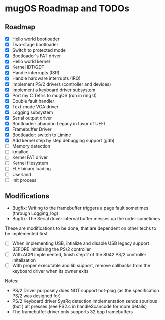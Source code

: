 # mugOS Roadmap and TODOs

## Roadmap

- [X] Hello world bootloader
- [X] Two-stage bootloader
- [X] Switch to protected mode
- [X] Bootloader's FAT driver
- [X] Hello world kernel
- [X] Kernel IDT/GDT
- [X] Handle interrupts (ISR)
- [X] Handle hardware interrupts (IRQ)
- [X] Implement PS/2 drivers (controller and devices)
- [X] Implement a keyboard driver subsystem
- [X] Port my C Tetris to mugOS (run in ring 0)
- [X] Double fault handler
- [X] Text-mode VGA driver
- [X] Logging subsystem
- [X] Serial output driver
- [X] Bootloader: abandon Legacy in favor of UEFI
- [X] Framebuffer Driver
- [X] Bootloader: switch to Limine
- [X] Add kernel step by step debugging support (gdb)
- [ ] Memory detection
- [ ] kmalloc
- [ ] Kernel FAT driver
- [ ] Kernel filesystem
- [ ] ELF binary loading
- [ ] Userland
- [ ] Init process

## Modifications

- Bugfix: Writing to the framebuffer triggers a page fault sometimes (through Logging_log)
- Bugfix: The Serial driver internal buffer messes up the order sometimes

These are modifications to be done, that are dependent on other techs to be implemented first.

- [ ] When implementing USB, intialize and disable USB legacy support BEFORE initializing the PS/2 controller
- [ ] With ACPI implemented, finish step 2 of the 8042 PS/2 controller initalization
- [ ] With proper executable and lib support, remove callbacks from the keyboard driver when its owner exits

Notes:
- PS/2 Driver purposely does NOT support hot-plug (as the specification PS/2 was designed for)
- PS/2 Keyboard driver SysRq detection implementation sends spurious (but ) alt presses (see PS2.c in handleScancode for more details)
- The framebuffer driver only supports 32 bpp framebuffers

